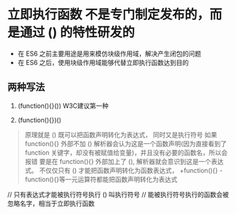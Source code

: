 <!--
 * @Author: xujie 1607526161@qq.com
 * @Date: 2022-04-22 13:10:58
 * @LastEditors: xujie 1607526161@qq.com
 * @FilePath: \HTML-CSS-Javascript-\JAVAScript+ES6\JavaScript\JavaScript函数，作用域\立即执行函数.md
 * @Description: 立即执行函数
-->
# 立即执行函数    不是专门制定发布的，而是通过 () 的特性研发的

* 在 ES6 之前主要用途是用来模仿块级作用域，解决产生闭包的问题
* 在 ES6 之后，使用块级作用域能够代替立即执行函数达到目的

## 两种写法

1. (function(){}())    W3C建议第一种

2. (function(){})()

> 原理就是 () 既可以把函数声明转化为表达式， 同时又是执行符号
> 如果 function(){} 外部不加 () 解析器会认为这是一个函数声明(因为直接看到了 function 关键字，却没有被赋值给变量)，并且没有必要的函数名，所以会报错
> 要是在 function(){} 外部加上了 (), 解析器就会意识到这是一个表达式。
> 不仅仅只有 () 才能把函数声明转化为函数表达式， +function(){} -function(){}等一元运算符都能把函数声明转化为表达式

// 只有表达式才能被执行符号执行    () 叫执行符号
// 能被执行符号执行的函数会被忽略名字，相当于立即执行函数

